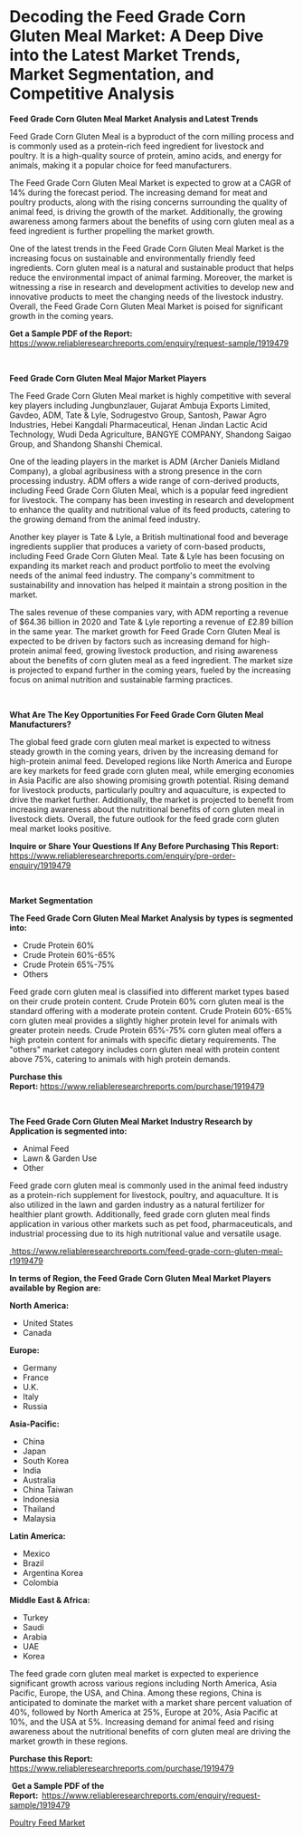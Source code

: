 <p><h1>Decoding the Feed Grade Corn Gluten Meal Market: A Deep Dive into the Latest Market Trends, Market Segmentation, and Competitive Analysis</h1></p><p><strong>Feed Grade Corn Gluten Meal Market Analysis and Latest Trends</strong></p>
<p><p>Feed Grade Corn Gluten Meal is a byproduct of the corn milling process and is commonly used as a protein-rich feed ingredient for livestock and poultry. It is a high-quality source of protein, amino acids, and energy for animals, making it a popular choice for feed manufacturers.</p><p>The Feed Grade Corn Gluten Meal Market is expected to grow at a CAGR of 14% during the forecast period. The increasing demand for meat and poultry products, along with the rising concerns surrounding the quality of animal feed, is driving the growth of the market. Additionally, the growing awareness among farmers about the benefits of using corn gluten meal as a feed ingredient is further propelling the market growth.</p><p>One of the latest trends in the Feed Grade Corn Gluten Meal Market is the increasing focus on sustainable and environmentally friendly feed ingredients. Corn gluten meal is a natural and sustainable product that helps reduce the environmental impact of animal farming. Moreover, the market is witnessing a rise in research and development activities to develop new and innovative products to meet the changing needs of the livestock industry. Overall, the Feed Grade Corn Gluten Meal Market is poised for significant growth in the coming years.</p></p>
<p><strong>Get a Sample PDF of the Report:&nbsp;</strong> <a href="https://www.reliableresearchreports.com/enquiry/request-sample/1919479">https://www.reliableresearchreports.com/enquiry/request-sample/1919479</a></p>
<p>&nbsp;</p>
<p><strong>Feed Grade Corn Gluten Meal Major Market Players</strong></p>
<p><p>The Feed Grade Corn Gluten Meal market is highly competitive with several key players including Jungbunzlauer, Gujarat Ambuja Exports Limited, Gavdeo, ADM, Tate & Lyle, Sodrugestvo Group, Santosh, Pawar Agro Industries, Hebei Kangdali Pharmaceutical, Henan Jindan Lactic Acid Technology, Wudi Deda Agriculture, BANGYE COMPANY, Shandong Saigao Group, and Shandong Shanshi Chemical.</p><p>One of the leading players in the market is ADM (Archer Daniels Midland Company), a global agribusiness with a strong presence in the corn processing industry. ADM offers a wide range of corn-derived products, including Feed Grade Corn Gluten Meal, which is a popular feed ingredient for livestock. The company has been investing in research and development to enhance the quality and nutritional value of its feed products, catering to the growing demand from the animal feed industry.</p><p>Another key player is Tate & Lyle, a British multinational food and beverage ingredients supplier that produces a variety of corn-based products, including Feed Grade Corn Gluten Meal. Tate & Lyle has been focusing on expanding its market reach and product portfolio to meet the evolving needs of the animal feed industry. The company's commitment to sustainability and innovation has helped it maintain a strong position in the market.</p><p>The sales revenue of these companies vary, with ADM reporting a revenue of $64.36 billion in 2020 and Tate & Lyle reporting a revenue of £2.89 billion in the same year. The market growth for Feed Grade Corn Gluten Meal is expected to be driven by factors such as increasing demand for high-protein animal feed, growing livestock production, and rising awareness about the benefits of corn gluten meal as a feed ingredient. The market size is projected to expand further in the coming years, fueled by the increasing focus on animal nutrition and sustainable farming practices.</p></p>
<p>&nbsp;</p>
<p><strong>What Are The Key Opportunities For Feed Grade Corn Gluten Meal Manufacturers?</strong></p>
<p><p>The global feed grade corn gluten meal market is expected to witness steady growth in the coming years, driven by the increasing demand for high-protein animal feed. Developed regions like North America and Europe are key markets for feed grade corn gluten meal, while emerging economies in Asia Pacific are also showing promising growth potential. Rising demand for livestock products, particularly poultry and aquaculture, is expected to drive the market further. Additionally, the market is projected to benefit from increasing awareness about the nutritional benefits of corn gluten meal in livestock diets. Overall, the future outlook for the feed grade corn gluten meal market looks positive.</p></p>
<p><strong>Inquire or Share Your Questions If Any Before Purchasing This Report:</strong> <a href="https://www.reliableresearchreports.com/enquiry/pre-order-enquiry/1919479">https://www.reliableresearchreports.com/enquiry/pre-order-enquiry/1919479</a></p>
<p>&nbsp;</p>
<p><strong>Market Segmentation</strong></p>
<p><strong>The Feed Grade Corn Gluten Meal Market Analysis by types is segmented into:</strong></p>
<p><ul><li>Crude Protein 60%</li><li>Crude Protein 60%-65%</li><li>Crude Protein 65%-75%</li><li>Others</li></ul></p>
<p><p>Feed grade corn gluten meal is classified into different market types based on their crude protein content. Crude Protein 60% corn gluten meal is the standard offering with a moderate protein content. Crude Protein 60%-65% corn gluten meal provides a slightly higher protein level for animals with greater protein needs. Crude Protein 65%-75% corn gluten meal offers a high protein content for animals with specific dietary requirements. The "others" market category includes corn gluten meal with protein content above 75%, catering to animals with high protein demands.</p></p>
<p><strong>Purchase this Report:&nbsp;</strong><a href="https://www.reliableresearchreports.com/purchase/1919479">https://www.reliableresearchreports.com/purchase/1919479</a></p>
<p>&nbsp;</p>
<p><strong>The Feed Grade Corn Gluten Meal Market Industry Research by Application is segmented into:</strong></p>
<p><ul><li>Animal Feed</li><li>Lawn & Garden Use</li><li>Other</li></ul></p>
<p><p>Feed grade corn gluten meal is commonly used in the animal feed industry as a protein-rich supplement for livestock, poultry, and aquaculture. It is also utilized in the lawn and garden industry as a natural fertilizer for healthier plant growth. Additionally, feed grade corn gluten meal finds application in various other markets such as pet food, pharmaceuticals, and industrial processing due to its high nutritional value and versatile usage.</p></p>
<p><a href="https://www.reliableresearchreports.com/feed-grade-corn-gluten-meal-r1919479">&nbsp;https://www.reliableresearchreports.com/feed-grade-corn-gluten-meal-r1919479</a></p>
<p><strong>In terms of Region, the Feed Grade Corn Gluten Meal Market Players available by Region are:</strong></p>
<p>
    <p> <strong> North America: </strong>
        <ul>
            <li>United States</li>
            <li>Canada</li>
        </ul>
        </p> 
    <p> <strong> Europe: </strong>
        <ul>
            <li>Germany</li>
            <li>France</li>
            <li>U.K.</li>
            <li>Italy</li>
            <li>Russia</li>
        </ul>
        </p> 
    <p> <strong> Asia-Pacific: </strong>
        <ul>
            <li>China</li>
            <li>Japan</li>
            <li>South Korea</li>
            <li>India</li>
            <li>Australia</li>
            <li>China Taiwan</li>
            <li>Indonesia</li>
            <li>Thailand</li>
            <li>Malaysia</li>
        </ul>
        </p> 
    <p> <strong> Latin America: </strong>
        <ul>
            <li>Mexico</li>
            <li>Brazil</li>
            <li>Argentina Korea</li>
            <li>Colombia</li>
        </ul>
        </p> 
    <p> <strong> Middle East & Africa: </strong>
        <ul>
            <li>Turkey</li>
            <li>Saudi</li>
            <li>Arabia</li>
            <li>UAE</li>
            <li>Korea</li>
        </ul>
    </p>
    </p>
<p><p>The feed grade corn gluten meal market is expected to experience significant growth across various regions including North America, Asia Pacific, Europe, the USA, and China. Among these regions, China is anticipated to dominate the market with a market share percent valuation of 40%, followed by North America at 25%, Europe at 20%, Asia Pacific at 10%, and the USA at 5%. Increasing demand for animal feed and rising awareness about the nutritional benefits of corn gluten meal are driving the market growth in these regions.</p></p>
<p><strong>Purchase this Report: </strong><a href="https://www.reliableresearchreports.com/purchase/1919479">https://www.reliableresearchreports.com/purchase/1919479</a></p>
<p>&nbsp;<strong>Get a Sample PDF of the Report:&nbsp;&nbsp;</strong><a href="https://www.reliableresearchreports.com/enquiry/request-sample/1919479">https://www.reliableresearchreports.com/enquiry/request-sample/1919479</a></p>
<p><strong></strong></p>
<p><p><a href="https://glittery-fuchsia-86a.notion.site/Poultry-Feed-Market-Research-Report-Reveals-The-Latest-Trends-And-Opportunities-of-this-Market-for-P-dc4a1ad71737478184a02db01a784eca">Poultry Feed Market</a></p></p>